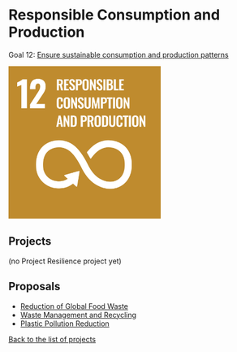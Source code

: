# Responsible Consumption and Production

[un_sdg_link]: https://sdgs.un.org/goals/goal12

Goal 12: [Ensure sustainable consumption and production patterns][un_sdg_link]

[<img src="../images/sdgs/E-WEB-Goal-12.png" alt="Goal 12 Responsible Consumption and Production" width="300">][un_sdg_link]

## Projects

(no Project Resilience project yet)

## Proposals

- [Reduction of Global Food Waste](../proposals/food_waste.md)
- [Waste Management and Recycling](../proposals/waste_management.md)
- [Plastic Pollution Reduction](../proposals/plastic_pollution.md)

[Back to the list of projects](../README.md)